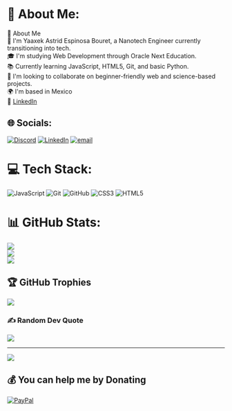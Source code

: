 # 💫 About Me:
💫 About Me<br>👋 I'm Yaaxek Astrid Espinosa Bouret, a Nanotech Engineer currently transitioning into tech.  <br>🎓 I'm studying Web Development through Oracle Next Education.  <br>📚 Currently learning JavaScript, HTML5, Git, and basic Python.  <br>🤝 I'm looking to collaborate on beginner-friendly web and science-based projects.  <br>🌍 I'm based in Mexico  <br>💼 [LinkedIn](https://www.linkedin.com/in/yaaxek-astrid-espinosa-bouret/)<br>


## 🌐 Socials:
[![Discord](https://img.shields.io/badge/Discord-%237289DA.svg?logo=discord&logoColor=white)](https://discord.gg/astrid_08506) [![LinkedIn](https://img.shields.io/badge/LinkedIn-%230077B5.svg?logo=linkedin&logoColor=white)](https://linkedin.com/in/https://www.linkedin.com/in/yaaxek-astrid-espinosa-bouret/) [![email](https://img.shields.io/badge/Email-D14836?logo=gmail&logoColor=white)](mailto:espinosayaaxek14@gmail.com) 

# 💻 Tech Stack:
![JavaScript](https://img.shields.io/badge/javascript-%23323330.svg?style=for-the-badge&logo=javascript&logoColor=%23F7DF1E) ![Git](https://img.shields.io/badge/git-%23F05033.svg?style=for-the-badge&logo=git&logoColor=white) ![GitHub](https://img.shields.io/badge/github-%23121011.svg?style=for-the-badge&logo=github&logoColor=white) ![CSS3](https://img.shields.io/badge/css3-%231572B6.svg?style=for-the-badge&logo=css3&logoColor=white) ![HTML5](https://img.shields.io/badge/html5-%23E34F26.svg?style=for-the-badge&logo=html5&logoColor=white)
# 📊 GitHub Stats:
![](https://github-readme-stats.vercel.app/api?username=Yaaxek&theme=gotham&hide_border=false&include_all_commits=true&count_private=false)<br/>
![](https://nirzak-streak-stats.vercel.app/?user=Yaaxek&theme=gotham&hide_border=false)<br/>
![](https://github-readme-stats.vercel.app/api/top-langs/?username=Yaaxek&theme=gotham&hide_border=false&include_all_commits=true&count_private=false&layout=compact)

## 🏆 GitHub Trophies
![](https://github-profile-trophy.vercel.app/?username=Yaaxek&theme=radical&no-frame=false&no-bg=false&margin-w=4)

### ✍️ Random Dev Quote
![](https://quotes-github-readme.vercel.app/api?type=horizontal&theme=radical)

---
[![](https://visitcount.itsvg.in/api?id=Yaaxek&icon=0&color=0)](https://visitcount.itsvg.in)

  ## 💰 You can help me by Donating
  [![PayPal](https://img.shields.io/badge/PayPal-00457C?style=for-the-badge&logo=paypal&logoColor=white)](https://paypal.me/AstridYeb) 

  
<!-- Proudly created with GPRM ( https://gprm.itsvg.in ) -->
